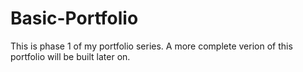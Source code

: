 # Basic-Portfolio
This is phase 1 of my portfolio series. A more complete verion of this portfolio will be built later on.
